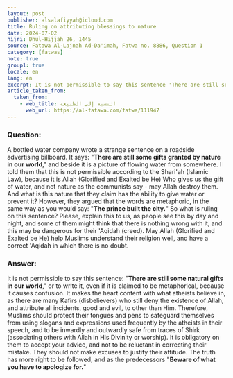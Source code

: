 ```yaml
---
layout: post
publisher: alsalafiyyah@icloud.com
title: Ruling on attributing blessings to nature
date: 2024-07-02
hijri: Dhul-Hijjah 26, 1445
source: Fatawa Al-Lajnah Ad-Da'imah, Fatwa no. 8886, Question 1
category: [fatwas]
note: true
group1: true
locale: en
lang: en
excerpt: It is not permissible to say this sentence 'There are still some natural gifts in our world,' or to write it, even if it is claimed to be metaphorical, because it causes confusion.
article_taken_from: 
  taken_from:
    - web_title: النسبة إلى الطبيعة
      web_url: https://al-fatawa.com/fatwa/111947
---
```


### Question: 
A bottled water company wrote a strange sentence on a roadside advertising billboard. It says: "**There are still some gifts granted by nature in our world**," and beside it is a picture of flowing water from somewhere. I told them that this is not permissible according to the Shari'ah (Islamic Law), because it is Allah (Glorified and Exalted be He) Who gives us the gift of water, and not nature as the communists say - may Allah destroy them. And what is this nature that they claim has the ability to give water or prevent it? However, they argued that the words are metaphoric, in the same way as you would say: "**The prince built the city.**" So what is ruling on this sentence? Please, explain this to us, as people see this by day and night, and some of them might think that there is nothing wrong with it, and this may be dangerous for their 'Aqidah (creed). May Allah (Glorified and Exalted be He) help Muslims understand their religion well, and have a correct 'Aqidah in which there is no doubt.

### Answer: 
It is not permissible to say this sentence: "**There are still some natural gifts in our world**," or to write it, even if it is claimed to be metaphorical, because it causes confusion. It makes the heart content with what atheists believe in, as there are many Kafirs (disbelievers) who still deny the existence of Allah, and attribute all incidents, good and evil, to other than Him. Therefore, Muslims should protect their tongues and pens to safeguard themselves from using slogans and expressions used frequently by the atheists in their speech, and to be inwardly and outwardly safe from traces of Shirk (associating others with Allah in His Divinity or worship). It is obligatory on them to accept your advice, and not to be reluctant in correcting their mistake. They should not make excuses to justify their attitude. The truth has more right to be followed, and as the predecessors "**Beware of what you have to apologize for.**" 
